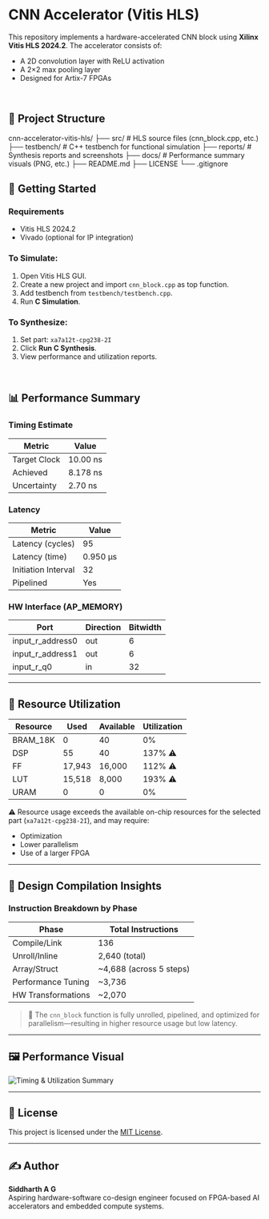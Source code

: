 # CNN Accelerator (Vitis HLS)

This repository implements a hardware-accelerated CNN block using **Xilinx Vitis HLS 2024.2**. The accelerator consists of:
- A 2D convolution layer with ReLU activation
- A 2×2 max pooling layer
- Designed for Artix-7 FPGAs

<br>

## 📂 Project Structure

cnn-accelerator-vitis-hls/
├── src/ # HLS source files (cnn_block.cpp, etc.)
├── testbench/ # C++ testbench for functional simulation
├── reports/ # Synthesis reports and screenshots
├── docs/ # Performance summary visuals (PNG, etc.)
├── README.md
├── LICENSE
└── .gitignore
<br>

## 🚀 Getting Started

### Requirements
- Vitis HLS 2024.2
- Vivado (optional for IP integration)

### To Simulate:
1. Open Vitis HLS GUI.
2. Create a new project and import `cnn_block.cpp` as top function.
3. Add testbench from `testbench/testbench.cpp`.
4. Run **C Simulation**.

### To Synthesize:
1. Set part: `xa7a12t-cpg238-2I`
2. Click **Run C Synthesis**.
3. View performance and utilization reports.

<br>

## 📊 Performance Summary

### Timing Estimate
| Metric       | Value     |
|--------------|-----------|
| Target Clock | 10.00 ns  |
| Achieved     | 8.178 ns  |
| Uncertainty  | 2.70 ns   |

### Latency
| Metric               | Value      |
|----------------------|------------|
| Latency (cycles)     | 95         |
| Latency (time)       | 0.950 μs   |
| Initiation Interval  | 32         |
| Pipelined            | Yes        |

### HW Interface (AP_MEMORY)
| Port              | Direction | Bitwidth |
|-------------------|-----------|----------|
| input_r_address0  | out       | 6        |
| input_r_address1  | out       | 6        |
| input_r_q0        | in        | 32       |

---

## 🧮 Resource Utilization

| Resource   | Used  | Available | Utilization |
|------------|-------|-----------|-------------|
| BRAM_18K   | 0     | 40        | 0%          |
| DSP        | 55    | 40        | 137% ⚠️     |
| FF         | 17,943| 16,000    | 112% ⚠️     |
| LUT        | 15,518| 8,000     | 193% ⚠️     |
| URAM       | 0     | 0         | 0%          |

⚠️ Resource usage exceeds the available on-chip resources for the selected part (`xa7a12t-cpg238-2I`), and may require:
- Optimization
- Lower parallelism
- Use of a larger FPGA

---

## 📐 Design Compilation Insights

### Instruction Breakdown by Phase

| Phase             | Total Instructions |
|------------------|--------------------|
| Compile/Link     | 136                |
| Unroll/Inline    | 2,640 (total)      |
| Array/Struct     | ~4,688 (across 5 steps) |
| Performance Tuning | ~3,736           |
| HW Transformations | ~2,070           |

> 🔬 The `cnn_block` function is fully unrolled, pipelined, and optimized for parallelism—resulting in higher resource usage but low latency.

---

## 🖼️ Performance Visual

![Timing & Utilization Summary](docs/summary.png)

---

## 📄 License

This project is licensed under the [MIT License](LICENSE).

---

## ✍️ Author

**Siddharth A G**  
Aspiring hardware-software co-design engineer focused on FPGA-based AI accelerators and embedded compute systems.
